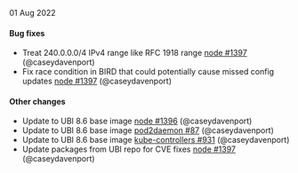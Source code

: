 01 Aug 2022

#### Bug fixes

 - Treat 240.0.0.0/4 IPv4 range like RFC 1918 range [node #1397](https://github.com/projectcalico/node/pull/1397) (@caseydavenport)
 - Fix race condition in BIRD that could potentially cause missed config updates [node #1397](https://github.com/projectcalico/node/pull/1397) (@caseydavenport)

#### Other changes

 - Update to UBI 8.6 base image [node #1396](https://github.com/projectcalico/node/pull/1396) (@caseydavenport)
 - Update to UBI 8.6 base image [pod2daemon #87](https://github.com/projectcalico/pod2daemon/pull/87) (@caseydavenport)
 - Update to UBI 8.6 base image [kube-controllers #931](https://github.com/projectcalico/kube-controllers/pull/931) (@caseydavenport)
 - Update packages from UBI repo for CVE fixes [node #1397](https://github.com/projectcalico/node/pull/1397) (@caseydavenport)
